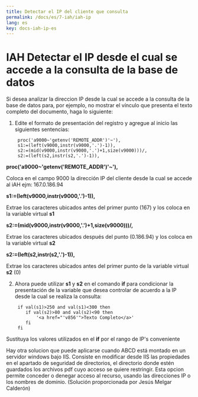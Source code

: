 ```yaml
---
title: Detectar el IP del cliente que consulta
permalink: /docs/es/7-iah/iah-ip
lang: es
key: docs-iah-ip-es
---
```



# IAH Detectar el IP desde el cual se accede a la consulta de la base de datos

Si desea analizar la direccion IP desde la cual se accede a la consulta de la base de datos para, por ejemplo, no mostrar el vínculo que presenta el texto completo del documento, haga lo siguiente:

1. Edite el formato de presentación del registro y agregue al inicio las siguientes sentencias:

        proc('a9000~'getenv('REMOTE_ADDR')'~'),
        s1:=(left(v9000,instr(v9000,'.')-1)),
        s2:=(mid(v9000,instr(v9000,'.')+1,size(v9000)))/, 
        s2:=(left(s2,instr(s2,'.')-1)),
    


**proc('a9000~'getenv('REMOTE_ADDR')'~'),**

Coloca en el campo 9000 la dirección IP del cliente desde la cual se accede al iAH ejm: 167.0.186.94


**s1:=(left(v9000,instr(v9000,'.')-1)),**

Extrae los caracteres ubicados antes del primer punto (167) y los coloca en la variable virtual  **s1**


**s2:=(mid(v9000,instr(v9000,'.')+1,size(v9000)))/,**

Extrae los caracteres ubicados después del punto (0.186.94) y los coloca en la variable virtual  **s2**


**s2:=(left(s2,instr(s2,'.')-1)),**

Extrae los caracteres ubicados antes del primer punto de la variable virtual  **s2**  (0)


2. Ahora puede utilizar  **s1**  y  **s2**  en el comando  **if**  para condicionar la presentación de la variable que desea controlar de acuerdo a la IP desde la cual se realiza la consulta:

	    if val(s1)>250 and val(s1)<300 then
	       if val(s2)>80 and val(s2)<90 then
	           '<a href="'v856'">Texto Completo</a>'
	       fi
	    fi

Sustituya los valores utilizados en el  **if**  por el rango de IP's conveniente

  
Hay otra solucion que puede aplicarse cuando ABCD está montado en un servidor windows bajo IIS. Consiste en modificar desde IIS las propiedades en el apartado de seguridad de directorios, el directorio donde estén guardados los archivos pdf cuyo acceso se quiere restringir. Esta opcion permite conceder o denegar acceso al recurso, usando las direcciones IP o los nombres de dominio. (Solución proporcionada por Jesús Melgar Calderón)